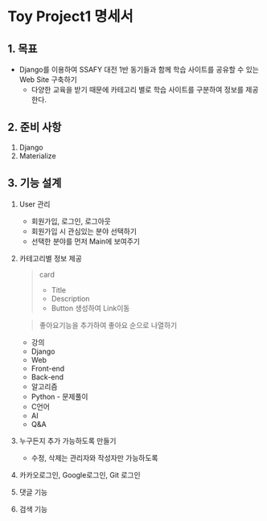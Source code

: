 # Toy Project1 명세서 

## 1. 목표

* Django를 이용하여 SSAFY 대전 1반 동기들과 함께 학습 사이트를 공유할 수 있는 Web Site 구축하기
  * 다양한 교육을 받기 때문에 카테고리 별로 학습 사이트를 구분하여 정보를 제공한다.



## 2. 준비 사항

1. Django
2. Materialize



## 3. 기능 설계

1. User 관리
   * 회원가입, 로그인, 로그아웃
   * 회원가입 시 관심있는 분야 선택하기
   * 선택한 분야를 먼저 Main에 보여주기



2. 카테고리별 정보 제공

   > card 
   >
   > * Title
   > * Description
   > * Button 생성하여 Link이동

   > 좋아요기능을 추가하여 좋아요 순으로 나열하기

   * 강의
   * Django 
   * Web
   * Front-end
   * Back-end
   * 알고리즘
   * Python - 문제풀이
   * C언어
   * AI
   * Q&A



3. 누구든지 추가 가능하도록 만들기
   * 수정, 삭제는 관리자와 작성자만 가능하도록



4. 카카오로그인, Google로그인, Git 로그인



5. 댓글 기능



6. 검색 기능



